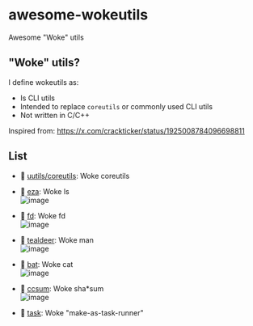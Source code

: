 # awesome-wokeutils
Awesome "Woke" utils

## "Woke" utils?

I define wokeutils as:
- Is CLI utils
- Intended to replace `coreutils` or commonly used CLI utils
- Not written in C/C++

Inspired from: <https://x.com/crackticker/status/1925008784096698811>

## List

- 🦀 [uutils/coreutils](https://github.com/uutils/coreutils): Woke coreutils

- 🦀 [eza](https://github.com/eza-community/eza): Woke ls\
![image](https://github.com/user-attachments/assets/1339d02b-ec18-4a1d-ad7b-e5356d9cea49)

- 🦀 [fd](https://github.com/sharkdp/fd): Woke fd\
![image](https://github.com/user-attachments/assets/a9ab1103-0e4a-4220-bdf2-13912a6e27ba)

- 🦀 [tealdeer](https://github.com/tealdeer-rs/tealdeer): Woke man\
![image](https://github.com/user-attachments/assets/30c0e893-c459-437c-8ce8-0acd84b1be39)

- 🦀 [bat](https://github.com/sharkdp/bat): Woke cat\
![image](https://github.com/user-attachments/assets/953e20ae-4504-4fcb-97b3-fefef14f16ca)

- 🦀 [ccsum](https://github.com/sevenc-nanashi/ccsum): Woke sha*sum\
![image](https://github.com/user-attachments/assets/a508992c-cd72-4ddb-b672-a0b84942636a)

- 🐁 [task](https://github.com/go-task/task): Woke "make-as-task-runner"
